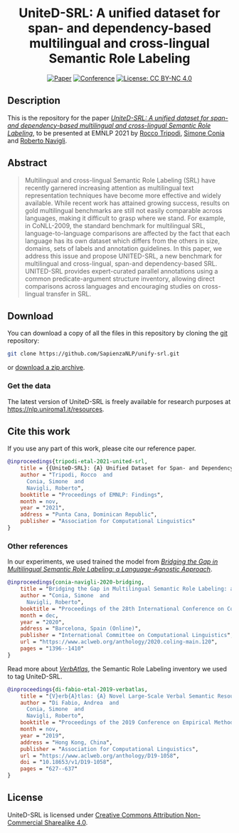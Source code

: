 <div align="center">    
 
# UniteD-SRL: A unified dataset for span- and dependency-based multilingual and cross-lingual Semantic Role Labeling

[![Paper](http://img.shields.io/badge/paper-Link-B31B1B.svg)](https://www.researchgate.net/publication/354550985_UniteD-SRL_A_Unified_Dataset_for_Span-and_Dependency-Based_Multilingual_and_Cross-Lingual_Semantic_Role_Labeling)
[![Conference](http://img.shields.io/badge/conference-EMNLP--2021-4b44ce.svg)](https://2021.emnlp.org/)
[![License: CC BY-NC 4.0](https://img.shields.io/badge/License-CC%20BY--NC--SA%204.0-lightgrey.svg)](https://creativecommons.org/licenses/by-nc-sa/4.0)

</div>

## Description
This is the repository for the paper [*UniteD-SRL: A unified dataset for span- and dependency-based multilingual and cross-lingual Semantic Role Labeling*](https://www.researchgate.net/publication/354550985_UniteD-SRL_A_Unified_Dataset_for_Span-and_Dependency-Based_Multilingual_and_Cross-Lingual_Semantic_Role_Labeling),
to be presented at EMNLP 2021 by [Rocco Tripodi](https://www.unibo.it/sitoweb/rocco.tripodi), [Simone Conia](https://c-simone.github.io) and [Roberto Navigli](https://www.diag.uniroma1.it/navigli/).


## Abstract
> Multilingual and cross-lingual Semantic Role Labeling (SRL) have recently garnered increasing attention as multilingual text representation techniques have become more effective and widely available. While recent work has attained growing success, results on gold multilingual benchmarks are still not easily comparable across languages, making it difficult to grasp where we stand. For example, in CoNLL-2009, the standard benchmark for multilingual SRL, language-to-language comparisons are affected by the fact that each language has its own dataset which differs from the others in size, domains, sets of labels and annotation guidelines. In this paper, we address this issue and propose UNITED-SRL, a new benchmark for multilingual and cross-lingual, span-and dependency-based SRL. UNITED-SRL provides expert-curated parallel annotations using a common predicate-argument structure inventory, allowing direct comparisons across languages and encouraging studies on cross-lingual transfer in SRL.

## Download
You can download a copy of all the files in this repository by cloning the
[git](https://git-scm.com/) repository:
```sh
git clone https://github.com/SapienzaNLP/unify-srl.git
```
or [download a zip archive](https://github.com/SapienzaNLP/united-srl/archive/main.zip).

### Get the data
The latest version of UniteD-SRL is freely available for research purposes at https://nlp.uniroma1.it/resources.

## Cite this work
If you use any part of this work, please cite our reference paper.
```bibtex
@inproceedings{tripodi-etal-2021-united-srl,
    title = {{UniteD-SRL}: {A} Unified Dataset for Span- and Dependency-based Multilingual and Cross-Lingual {S}emantic {R}ole {L}abeling},
    author = "Tripodi, Rocco  and
      Conia, Simone  and
      Navigli, Roberto",
    booktitle = "Proceedings of EMNLP: Findings",
    month = nov,
    year = "2021",
    address = "Punta Cana, Dominican Republic",
    publisher = "Association for Computational Linguistics"
}
```

### Other references
In our experiments, we used trained the model from [*Bridging the Gap in Multilingual Semantic Role Labeling: a Language-Agnostic Approach*](https://www.aclweb.org/anthology/2020.coling-main.120). 
```bibtex
@inproceedings{conia-navigli-2020-bridging,
    title = "Bridging the Gap in Multilingual Semantic Role Labeling: a Language-Agnostic Approach",
    author = "Conia, Simone  and
      Navigli, Roberto",
    booktitle = "Proceedings of the 28th International Conference on Computational Linguistics (COLING 2020)",
    month = dec,
    year = "2020",
    address = "Barcelona, Spain (Online)",
    publisher = "International Committee on Computational Linguistics",
    url = "https://www.aclweb.org/anthology/2020.coling-main.120",
    pages = "1396--1410"
}
```

Read more about [*VerbAtlas*](https://www.aclweb.org/anthology/D19-1058), the Semantic Role Labeling inventory we used to tag UniteD-SRL.
```bibtex
@inproceedings{di-fabio-etal-2019-verbatlas,
    title = "{V}erb{A}tlas: {A} Novel Large-Scale Verbal Semantic Resource and Its Application to Semantic Role Labeling",
    author = "Di Fabio, Andrea  and
      Conia, Simone  and
      Navigli, Roberto",
    booktitle = "Proceedings of the 2019 Conference on Empirical Methods in Natural Language Processing and the 9th International Joint Conference on Natural Language Processing (EMNLP-IJCNLP)",
    month = nov,
    year = "2019",
    address = "Hong Kong, China",
    publisher = "Association for Computational Linguistics",
    url = "https://www.aclweb.org/anthology/D19-1058",
    doi = "10.18653/v1/D19-1058",
    pages = "627--637"
}
```

## License
UniteD-SRL is licensed under [Creative Commons Attribution Non-Commercial Sharealike 4.0](https://creativecommons.org/licenses/by-nc-sa/4.0).
